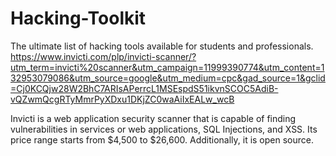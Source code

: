 # Hacking-Toolkit
The ultimate list of hacking tools available for students and professionals. 
https://www.invicti.com/plp/invicti-scanner/?utm_term=invicti%20scanner&utm_campaign=11999390774&utm_content=132953079086&utm_source=google&utm_medium=cpc&gad_source=1&gclid=Cj0KCQjw28W2BhC7ARIsAPerrcL1MSEspdS51ikvnSCOC5AdiB-vQZwmQcgRTyMmrPyXDxu1DKjZC0waAiIxEALw_wcB

Invicti is a web application security scanner that is capable of finding vulnerabilities in services or web applications, SQL Injections, and XSS. Its price range starts from $4,500 to $26,600. Additionally, it is open source. 
